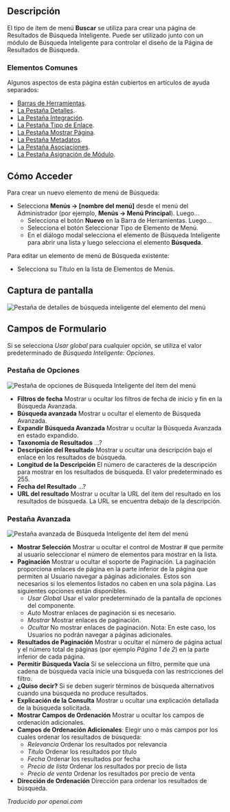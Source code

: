 <!-- Filename: Help4.x:Menu_Item:_Search  / Display title: Recherche -->

## Descripción

El tipo de ítem de menú **Buscar** se utiliza para crear una página de Resultados de Búsqueda Inteligente. Puede ser utilizado junto con un módulo de Búsqueda Inteligente para controlar el diseño de la Página de Resultados de Búsqueda.

### Elementos Comunes

Algunos aspectos de esta página están cubiertos en artículos de ayuda separados:

* [Barras de Herramientas](jdocmanual?article=help/common-elements/toolbars).
* [La Pestaña Detalles](jdocmanual?article=help/menu-items-common/menu-item-details).
* [La Pestaña Integración](jdocmanual?article=help/menu-items-common/menu-item-integration).
* [La Pestaña Tipo de Enlace](jdocmanual?article=help/menu-items-common/menu-item-link-type).
* [La Pestaña Mostrar Página](jdocmanual?article=help/menu-items-common/menu-item-page-display).
* [La Pestaña Metadatos](jdocmanual?article=help/menu-items-common/menu-item-metadata).
* [La Pestaña Asociaciones](jdocmanual?article=help/common-elements/edit-associations).
* [La Pestaña Asignación de Módulo](jdocmanual?article=help/menu-items-common/menu-item-module-assignment).

## Cómo Acceder

Para crear un nuevo elemento de menú de Búsqueda:

- Selecciona **Menús → \[nombre del menú\]** desde el menú del Administrador
  (por ejemplo, **Menús → Menú Principal**). Luego...
  - Selecciona el botón **Nuevo** en la Barra de Herramientas. Luego...
  - Selecciona el botón Seleccionar Tipo de Elemento de Menú.
  - En el diálogo modal selecciona el elemento de Búsqueda Inteligente para abrir una lista y
    luego selecciona el elemento **Búsqueda**.

Para editar un elemento de menú de Búsqueda existente:

- Selecciona su Título en la lista de Elementos de Menús.

## Captura de pantalla

![Pestaña de detalles de búsqueda inteligente del elemento del menú](../../../es/images/menu-items/smart-search-search-details-tab.png)

## Campos de Formulario

Si se selecciona *Usar global* para cualquier opción, se utiliza el valor predeterminado de 
*Búsqueda Inteligente: Opciones*.

### Pestaña de Opciones

![Pestaña de opciones de Búsqueda Inteligente del ítem del menú](../../../es/images/menu-items/smart-search-search-options-tab.png)

- **Filtros de fecha** Mostrar u ocultar los filtros de fecha de inicio y fin en la Búsqueda Avanzada.
- **Búsqueda avanzada** Mostrar u ocultar el elemento de Búsqueda Avanzada.
- **Expandir Búsqueda Avanzada** Mostrar u ocultar la Búsqueda Avanzada en estado expandido.
- **Taxonomía de Resultados** ...?
- **Descripción del Resultado** Mostrar u ocultar una descripción bajo el enlace en los resultados de búsqueda.
- **Longitud de la Descripción** El número de caracteres de la descripción para mostrar 
  en los resultados de búsqueda. El valor predeterminado es 255.
- **Fecha del Resultado** ...?
- **URL del resultado** Mostrar u ocultar la URL del ítem del resultado en los resultados de búsqueda. La URL
  se encuentra debajo de la descripción.

### Pestaña Avanzada

![Pestaña avanzada de Búsqueda Inteligente del ítem del menú](../../../es/images/menu-items/smart-search-search-advanced-tab.png)

- **Mostrar Selección** Mostrar u ocultar el control de Mostrar \# que permite al usuario 
  seleccionar el número de elementos para mostrar en la lista.
- **Paginación** Mostrar u ocultar el soporte de Paginación. La paginación proporciona
  enlaces de página en la parte inferior de la página que permiten al Usuario navegar
  a páginas adicionales. Estos son necesarios si los elementos listados no caben
  en una sola página.
    Las siguientes opciones están disponibles.
    - *Usar Global* Usar el valor predeterminado de la pantalla de opciones del componente.
    - *Auto* Mostrar enlaces de paginación si es necesario.
    - *Mostrar* Mostrar enlaces de paginación.
    - *Ocultar* No mostrar enlaces de paginación. Nota: En este caso, los Usuarios no
      podrán navegar a páginas adicionales.
- **Resultados de Paginación** Mostrar u ocultar el número de página actual y el número total
  de páginas (por ejemplo *Página 1 de 2*) en la parte inferior de cada página.
- **Permitir Búsqueda Vacía** Si se selecciona un filtro, permite que una cadena
  de búsqueda vacía inicie una búsqueda con las restricciones del filtro.
- **¿Quiso decir?** Si se deben sugerir términos de búsqueda alternativos cuando una
  búsqueda no produce resultados.
- **Explicación de la Consulta** Mostrar u ocultar una explicación detallada de la
  búsqueda solicitada.
- **Mostrar Campos de Ordenación** Mostrar u ocultar los campos de ordenación adicionales.
- **Campos de Ordenación Adicionales**: Elegir uno o más campos por los cuales ordenar los
  resultados de búsqueda:
  - *Relevancia* Ordenar los resultados por relevancia
  - *Título* Ordenar los resultados por título
  - *Fecha* Ordenar los resultados por fecha
  - *Precio de lista* Ordenar los resultados por precio de lista
  - *Precio de venta* Ordenar los resultados por precio de venta
- **Dirección de Ordenación** Dirección para ordenar los resultados de búsqueda.

*Traducido por openai.com*


